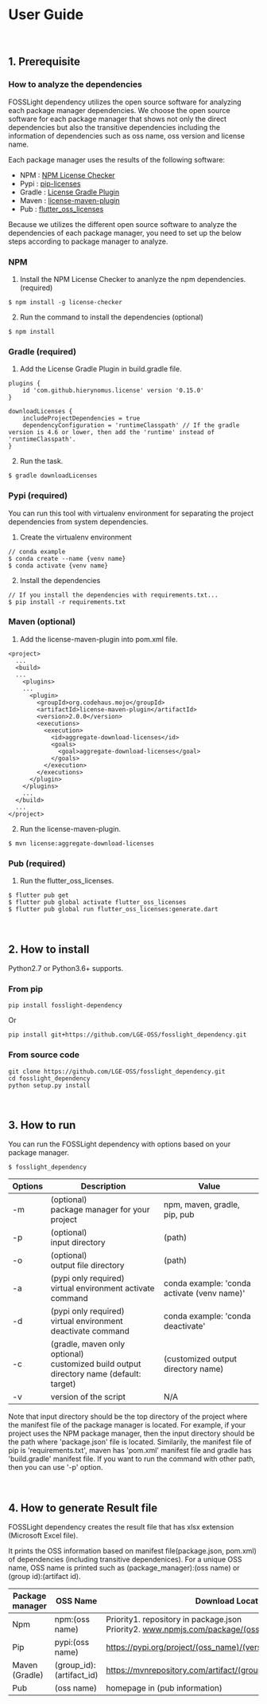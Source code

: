 # User Guide 
<br>

## 1. Prerequisite
### How to analyze the dependencies
FOSSLight dependency utilizes the open source software for analyzing each package manager dependencies. We choose the open source software for each package manager that shows not only the direct dependencies but also the transitive dependencies including the information of dependencies such as oss name, oss version and license name.

Each package manager uses the results of the following software:
- NPM : [NPM License Checker](https://github.com/davglass/license-checker)
- Pypi : [pip-licenses](https://github.com/raimon49/pip-licenses)
- Gradle : [License Gradle Plugin](https://github.com/hierynomus/license-gradle-plugin)
- Maven : [license-maven-plugin](https://github.com/mojohaus/license-maven-plugin)
- Pub : [flutter_oss_licenses](https://github.com/espresso3389/flutter_oss_licenses)

Because we utilizes the different open source software to analyze the dependencies of each package manager, you need to set up the below steps according to package manager to analyze.

### NPM
1. Install the NPM License Checker to ananlyze the npm dependencies. (required)
```
$ npm install -g license-checker
```
2. Run the command to install the dependencies (optional)
```
$ npm install
```

### Gradle (required)
1. Add the License Gradle Plugin in build.gradle file.
```
plugins {
    id 'com.github.hierynomus.license' version '0.15.0'
}
 
downloadLicenses {
    includeProjectDependencies = true
    dependencyConfiguration = 'runtimeClasspath' // If the gradle version is 4.6 or lower, then add the 'runtime' instead of 'runtimeClasspath'.
}
```
2. Run the task.
```
$ gradle downloadLicenses
```

### Pypi (required)
You can run this tool with virtualenv environment for separating the project dependencies from system dependencies.
1. Create the virtualenv environment
```
// conda example
$ conda create --name {venv name}
$ conda activate {venv name}
```
2. Install the dependencies
```
// If you install the dependencies with requirements.txt...
$ pip install -r requirements.txt
```

### Maven (optional)
1. Add the license-maven-plugin into pom.xml file.
```
<project>
  ...
  <build>
  ...
    <plugins>
    ...
      <plugin>
        <groupId>org.codehaus.mojo</groupId>
        <artifactId>license-maven-plugin</artifactId>
        <version>2.0.0</version>
        <executions>
          <execution>
            <id>aggregate-download-licenses</id>
            <goals>
              <goal>aggregate-download-licenses</goal>
            </goals>
          </execution>
        </executions>
      </plugin>
    </plugins>
    ...
  </build>
  ...
</project>
```
2. Run the license-maven-plugin.
```
$ mvn license:aggregate-download-licenses
```

### Pub (required)
1. Run the flutter_oss_licenses.
```
$ flutter pub get
$ flutter pub global activate flutter_oss_licenses
$ flutter pub global run flutter_oss_licenses:generate.dart
```

<br>

## 2. How to install
Python2.7 or Python3.6+ supports.
### From pip
```
pip install fosslight-dependency
```
Or
```
pip install git+https://github.com/LGE-OSS/fosslight_dependency.git
```
### From source code
```
git clone https://github.com/LGE-OSS/fosslight_dependency.git
cd fosslight_dependency
python setup.py install
```

<br>

## 3. How to run
You can run the FOSSLight dependency with options based on your package manager.
```
$ fosslight_dependency
```
| Options | Description | Value |
| --------- | ------------- | ------- |
| -m | (optional) <br> package manager for your project | npm, maven, gradle, pip, pub |
| -p | (optional) <br> input directory | (path) |
| -o | (optional) <br> output file directory | (path) |
| -a | (pypi only required) <br> virtual environment activate command | conda example: 'conda activate (venv name)' |
| -d | (pypi only required) <br> virtual environment deactivate command | conda example: 'conda deactivate' |
| -c | (gradle, maven only optional) <br> customized build output directory name (default: target) | (customized output directory name) |
| -v | version of the script | N/A |

Note that input directory should be the top directory of the project where the manifest file of the package manager is located.
For example, if your project uses the NPM package manager, then the input directory should be the path where 'package.json' file is located.
Similarily, the manifest file of pip is 'requirements.txt', maven has 'pom.xml' manifest file and gradle has 'build.gradle' manifest file.
If you want to run the command with other path, then you can use '-p' option.


<br>

## 4. How to generate Result file
FOSSLight dependency creates the result file that has xlsx extension (Microsoft Excel file).

It prints the OSS information based on manifest file(package.json, pom.xml) of dependencies (including transitive dependenices).
For a unique OSS name, OSS name is printed such as (package_manager):(oss name) or (group id):(artifact id).

| Package manager | OSS Name           | Download Location | Homepage |
| --------------- | ------------------ | ----------------- | -------- |
| Npm             | npm:(oss name)     | Priority1. repository in package.json <br> Priority2. www.npmjs.com/package/(oss_name) | www.npmjs.com/package/(oss_name) |
| Pip             | pypi:(oss name)    | https://pypi.org/project/(oss_name)/(version) | homepage in (pip show) information |
| Maven (Gradle) | (group_id):(artifact_id) | https://mvnrepository.com/artifact/(group_id)/(artifact_id)/(version) | https://mvnrepository.com/artifact/(group_id)/(artifact_id) |
| Pub             | (oss name)         | homepage in (pub information) | homepage in (pub information) |


